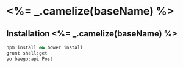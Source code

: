 # <%= _.camelize(baseName) %>

## Installation <%= _.camelize(baseName) %>

```bash
npm install && bower install
grunt shell:get
yo beego:api Post

```
